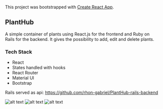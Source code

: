 This project was bootstrapped with [Create React App](https://github.com/facebook/create-react-app).

## PlantHub

A simple container of plants using React.js for the frontend and Ruby on Rails for the backend.
It gives the possibility to add, edit and delete plants.

### Tech Stack

- React
- States handled with hooks
- React Router
- Material UI 
- Bootstrap

Rails served as api: https://github.com/rhon-gabriel/PlantHub-rails-backend


![alt text](https://imgur.com/NBdnbUy)
![alt text](https://imgur.com/mvM9yig)
![alt text](https://imgur.com/ycvMoYp)